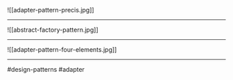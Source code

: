 ![[adapter-pattern-precis.jpg]]
***
![[abstract-factory-pattern.jpg]]
***

![[adapter-pattern-four-elements.jpg]]


***

#design-patterns 
#adapter
